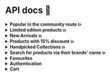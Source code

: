 # API docs 📖

<details>

<summary><strong>Popular in the community route 💥</strong></summary>

This API endpoint retrieves popular products in the community.

## Endpoint

```http
GET /products/popular
```

## Parameters

| Parameter | Type   | Description                                  |
| --------- | ------ | -------------------------------------------- |
| page      | number | The page number to retrieve (default: 1)     |
| perPage   | number | The number of products per page (default: 1) |

## Response

The API response will be in JSON format and will include the following fields:

- `data` (array): An array of popular product objects. Each object contains the following fields:

  - `id` (integer): The unique identifier of the product.
  - `name` (string): The name of the product.
  - `description` (string): The description of the product.
  - `color` (string): The color of the product.
  - `price` (float): The price of the product.
  - `discount` (float): The discount applied to the product.
  - `rating` (float): The rating of the product.
  - `isLimited` (boolean): Is the product limited.
  - `category_id` (integer): The ID of the category the product belongs to.
  - `brand_id` (integer): The ID of the brand the product belongs to.
  - `createdAt` (string): The date and time when the product was created.
  - `updatedAt` (string): The date and time when the product was last updated.
  - `images` (array): An array of image objects associated with the product. Each image object contains the following fields:
    - `id` (integer): The unique identifier of the image.
    - `image` (string): The URL of the product image.
    - `product_id` (integer): The ID of the product the image belongs to.
    - `createdAt` (string): The date and time when the image was created.
    - `updatedAt` (string): The date and time when the image was last updated.

- `pagination` (object): An object containing pagination information.
  - `totalRecords` (integer): The total number of popular products in the community.
  - `totalPerPage` (integer): The maximum number of products per page.
  - `totalPages` (integer): The total number of pages based on the `totalRecords` and `totalPerPage`.
  - `currentPage` (integer): The current page number.
  - `nextPage` (string or null): The number of the next page, if available. Null if there is no next page.
  - `prevPage` (string or null): The number of the previous page, if available. Null if there is no previous page.

## Example

Request:

```http
GET /products/popular
```

Response:

```json
{
  "data": [
    {
      "id": 1,
      "name": "test",
      "description": "test",
      "color": "red",
      "price": 23.5,
      "discount": 0,
      "rating": 4.5,
      "isLimited": false,
      "category_id": 1,
      "brand_id": 1,
      "createdAt": "2023-07-16T11:39:01.000Z",
      "updatedAt": "2023-07-16T11:39:01.000Z",
      "images": [
        {
          "id": 1,
          "image": "(cloudinary URL)",
          "product_id": 1,
          "createdAt": "2023-07-16T11:39:48.000Z",
          "updatedAt": "2023-07-16T11:39:48.000Z"
        }
      ]
    }
  ],
  "pagination": {
    "totalRecords": 1,
    "totalPerPage": 1,
    "totalPages": 1,
    "currentPage": 1,
    "nextPage": null,
    "prevPage": null
  }
}
```

</details>

<details>

<summary><strong>Limited edition products 💥</strong></summary>

This API endpoint retrieves limited edition products that are less than 20 in stock.

## Endpoint

```http
GET /products/limited-edition
```

## Parameters

| Parameter | Type   | Description                                  |
| --------- | ------ | -------------------------------------------- |
| page      | number | The page number to retrieve (default: 1)     |
| perPage   | number | The number of products per page (default: 1) |

## Response

The API response will be in JSON format and will include the following fields:

- `data` (array): An array of popular product objects. Each object contains the following fields:

  - `id` (integer): The unique identifier of the product.
  - `name` (string): The name of the product.
  - `description` (string): The description of the product.
  - `color` (string): The color of the product.
  - `price` (float): The price of the product.
  - `discount` (float): The discount applied to the product.
  - `rating` (float): The rating of the product.
  - `isLimited` (boolean): Is the product limited.
  - `category_id` (integer): The ID of the category the product belongs to.
  - `brand_id` (integer): The ID of the brand the product belongs to.
  - `createdAt` (string): The date and time when the product was created.
  - `updatedAt` (string): The date and time when the product was last updated.
  - `images` (array): An array of image objects associated with the product. Each image object contains the following fields:
    - `id` (integer): The unique identifier of the image.
    - `image` (string): The URL of the product image.
    - `product_id` (integer): The ID of the product the image belongs to.
    - `createdAt` (string): The date and time when the image was created.
    - `updatedAt` (string): The date and time when the image was last updated.

- `pagination` (object): An object containing pagination information.
  - `totalRecords` (integer): The total number of popular products in the community.
  - `totalPerPage` (integer): The maximum number of products per page.
  - `totalPages` (integer): The total number of pages based on the `totalRecords` and `totalPerPage`.
  - `currentPage` (integer): The current page number.
  - `nextPage` (string or null): The number of the next page, if available. Null if there is no next page.
  - `prevPage` (string or null): The number of the previous page, if available. Null if there is no previous page.

## Example

Request:

```http
GET /products/limited-edition
```

Response:

```json
{
  "data": [
    {
      "id": 1,
      "name": "test",
      "description": "test",
      "color": "red",
      "price": 23.5,
      "discount": 0,
      "rating": 4.5,
      "isLimited": true,
      "category_id": 1,
      "brand_id": 1,
      "createdAt": "2023-07-16T11:39:01.000Z",
      "updatedAt": "2023-07-16T11:39:01.000Z",
      "images": [
        {
          "id": 1,
          "image": "(cloudinary URL)",
          "product_id": 1,
          "createdAt": "2023-07-16T11:39:48.000Z",
          "updatedAt": "2023-07-16T11:39:48.000Z"
        }
      ]
    }
  ],
  "pagination": {
    "totalRecords": 1,
    "totalPerPage": 1,
    "totalPages": 1,
    "currentPage": 1,
    "nextPage": null,
    "prevPage": null
  }
}
```

</details>

<details>

<summary><strong>New Arrivals 💥</strong></summary>

Any products that have been created for 3 months before the current month. for example if you are in April, any products that were created in January, February and March will be new arrivals.

## Endpoint

```http
GET /products/new-arrivals
```

## Parameters

| Parameter | Type   | Description                                  |
| --------- | ------ | -------------------------------------------- |
| page      | number | The page number to retrieve (default: 1)     |
| perPage   | number | The number of products per page (default: 1) |

## Response

The API response will be in JSON format and will include the following fields:

- `data` (array): An array of popular product objects. Each object contains the following fields:

  - `id` (integer): The unique identifier of the product.
  - `name` (string): The name of the product.
  - `description` (string): The description of the product.
  - `color` (string): The color of the product.
  - `price` (float): The price of the product.
  - `discount` (float): The discount applied to the product.
  - `rating` (float): The rating of the product.
  - `isLimited` (boolean): Is the product limited.
  - `category_id` (integer): The ID of the category the product belongs to.
  - `brand_id` (integer): The ID of the brand the product belongs to.
  - `createdAt` (string): The date and time when the product was created.
  - `updatedAt` (string): The date and time when the product was last updated.
  - `images` (array): An array of image objects associated with the product. Each image object contains the following fields:
    - `id` (integer): The unique identifier of the image.
    - `image` (string): The URL of the product image.
    - `product_id` (integer): The ID of the product the image belongs to.
    - `createdAt` (string): The date and time when the image was created.
    - `updatedAt` (string): The date and time when the image was last updated.

- `pagination` (object): An object containing pagination information.
  - `totalRecords` (integer): The total number of popular products in the community.
  - `totalPerPage` (integer): The maximum number of products per page.
  - `totalPages` (integer): The total number of pages based on the `totalRecords` and `totalPerPage`.
  - `currentPage` (integer): The current page number.
  - `nextPage` (string or null): The number of the next page, if available. Null if there is no next page.
  - `prevPage` (string or null): The number of the previous page, if available. Null if there is no previous page.

## Example

Request:

```http
GET /products/new-arrivals
```

Response:

```json
{
  "data": [
    {
      "id": 1,
      "name": "test",
      "description": "test",
      "color": "red",
      "price": 23.5,
      "discount": 0,
      "rating": 4.5,
      "quantity": 15,
      "category_id": 1,
      "brand_id": 1,
      "createdAt": "2023-07-16T11:39:01.000Z",
      "updatedAt": "2023-07-16T11:39:01.000Z",
      "images": [
        {
          "id": 1,
          "image": "(cloudinary URL)",
          "product_id": 1,
          "createdAt": "2023-07-16T11:39:48.000Z",
          "updatedAt": "2023-07-16T11:39:48.000Z"
        }
      ]
    }
  ],
  "pagination": {
    "totalRecords": 1,
    "totalPerPage": 1,
    "totalPages": 1,
    "currentPage": 1,
    "nextPage": null,
    "prevPage": null
  }
}
```

</details>

<details>

<summary><strong>Products with 15% discount 💥</strong></summary>

Any products that have a discount of 15% or more.

## Endpoint

```http
GET /products?discount=15
```

## Parameters

| Parameter | Type   | Description                                  |
| --------- | ------ | -------------------------------------------- |
| page      | number | The page number to retrieve (default: 1)     |
| perPage   | number | The number of products per page (default: 1) |
| discount  | number | The specified discount of any products       |

## Response

The API response will be in JSON format and will include the following fields:

- `data` (array): An array of popular product objects. Each object contains the following fields:

  - `id` (integer): The unique identifier of the product.
  - `name` (string): The name of the product.
  - `description` (string): The description of the product.
  - `color` (string): The color of the product.
  - `price` (float): The price of the product.
  - `discount` (float): The discount applied to the product.
  - `rating` (float): The rating of the product.
  - `isLimited` (boolean): Is the product limited.
  - `category_id` (integer): The ID of the category the product belongs to.
  - `brand_id` (integer): The ID of the brand the product belongs to.
  - `createdAt` (string): The date and time when the product was created.
  - `updatedAt` (string): The date and time when the product was last updated.
  - `images` (array): An array of image objects associated with the product. Each image object contains the following fields:
    - `id` (integer): The unique identifier of the image.
    - `image` (string): The URL of the product image.
    - `product_id` (integer): The ID of the product the image belongs to.
    - `createdAt` (string): The date and time when the image was created.
    - `updatedAt` (string): The date and time when the image was last updated.

- `pagination` (object): An object containing pagination information.
  - `totalRecords` (integer): The total number of popular products in the community.
  - `totalPerPage` (integer): The maximum number of products per page.
  - `totalPages` (integer): The total number of pages based on the `totalRecords` and `totalPerPage`.
  - `currentPage` (integer): The current page number.
  - `nextPage` (string or null): The number of the next page, if available. Null if there is no next page.
  - `prevPage` (string or null): The number of the previous page, if available. Null if there is no previous page.

## Example

Request:

```http
GET /products?dicsount=15
```

Response:

```json
{
  "data": [
    {
      "id": 1,
      "name": "test",
      "description": "test",
      "color": "red",
      "price": 23.5,
      "discount": 0,
      "rating": 4.5,
      "isLimited": false,
      "category_id": 1,
      "brand_id": 1,
      "createdAt": "2023-07-16T11:39:01.000Z",
      "updatedAt": "2023-07-16T11:39:01.000Z",
      "images": [
        {
          "id": 1,
          "image": "(cloudinary URL)",
          "product_id": 1,
          "createdAt": "2023-07-16T11:39:48.000Z",
          "updatedAt": "2023-07-16T11:39:48.000Z"
        }
      ]
    }
  ],
  "pagination": {
    "totalRecords": 1,
    "totalPerPage": 1,
    "totalPages": 1,
    "currentPage": 1,
    "nextPage": null,
    "prevPage": null
  }
}
```

</details>

<details>

<summary><strong>Handpicked Collections 💥</strong></summary>

Any products that have a rating above 4.5 and are less than $100 in price

## Endpoint

```http
GET /products/handpicked-collections
```

## Parameters

| Parameter | Type   | Description                                  |
| --------- | ------ | -------------------------------------------- |
| page      | number | The page number to retrieve (default: 1)     |
| perPage   | number | The number of products per page (default: 1) |

## Response

The API response will be in JSON format and will include the following fields:

- `data` (array): An array of popular product objects. Each object contains the following fields:

  - `id` (integer): The unique identifier of the product.
  - `name` (string): The name of the product.
  - `description` (string): The description of the product.
  - `color` (string): The color of the product.
  - `price` (float): The price of the product.
  - `discount` (float): The discount applied to the product.
  - `rating` (float): The rating of the product.
  - `isLimited` (boolean): Is the product limited.
  - `category_id` (integer): The ID of the category the product belongs to.
  - `brand_id` (integer): The ID of the brand the product belongs to.
  - `createdAt` (string): The date and time when the product was created.
  - `updatedAt` (string): The date and time when the product was last updated.
  - `images` (array): An array of image objects associated with the product. Each image object contains the following fields:
    - `id` (integer): The unique identifier of the image.
    - `image` (string): The URL of the product image.
    - `product_id` (integer): The ID of the product the image belongs to.
    - `createdAt` (string): The date and time when the image was created.
    - `updatedAt` (string): The date and time when the image was last updated.

- `pagination` (object): An object containing pagination information.
  - `totalRecords` (integer): The total number of popular products in the community.
  - `totalPerPage` (integer): The maximum number of products per page.
  - `totalPages` (integer): The total number of pages based on the `totalRecords` and `totalPerPage`.
  - `currentPage` (integer): The current page number.
  - `nextPage` (string or null): The number of the next page, if available. Null if there is no next page.
  - `prevPage` (string or null): The number of the previous page, if available. Null if there is no previous page.

## Example

Request:

```http
GET /products/handpicked-collections
```

Response:

```json
{
  "data": [
    {
      "id": 1,
      "name": "test",
      "description": "test",
      "color": "red",
      "price": 120,
      "discount": 0,
      "rating": 4.6,
      "isLimited": false,
      "category_id": 1,
      "brand_id": 1,
      "createdAt": "2023-07-16T11:39:01.000Z",
      "updatedAt": "2023-07-16T11:39:01.000Z",
      "images": [
        {
          "id": 1,
          "image": "(cloudinary URL)",
          "product_id": 1,
          "createdAt": "2023-07-16T11:39:48.000Z",
          "updatedAt": "2023-07-16T11:39:48.000Z"
        }
      ]
    }
  ],
  "pagination": {
    "totalRecords": 1,
    "totalPerPage": 1,
    "totalPages": 1,
    "currentPage": 1,
    "nextPage": null,
    "prevPage": null
  }
}
```

</details>

<details>

<summary><strong>Search for products via their brands' name 💥</strong></summary>

It returns the search results of any brand or name of a product that contains the keyword the user has entered

## Endpoint

```http
GET /products/search?keyword=
```

## Parameters

| Parameter | Type   | Description                                                    |
| --------- | ------ | -------------------------------------------------------------- |
| page      | number | The page number to retrieve (default: 1)                       |
| perPage   | number | The number of products per page (default: 1)                   |
| keyword   | string | The product or brand name that should lookup for (default: '') |

## Response

The API response will be in JSON format and will include the following fields:

- `data` (array): An array of popular product objects. Each object contains the following fields:

  - `id` (integer): The unique identifier of the product.
  - `name` (string): The name of the product.
  - `description` (string): The description of the product.
  - `color` (string): The color of the product.
  - `price` (float): The price of the product.
  - `discount` (float): The discount applied to the product.
  - `rating` (float): The rating of the product.
  - `isLimited` (boolean): Is the product limited.
  - `category_id` (integer): The ID of the category the product belongs to.
  - `brand_id` (integer): The ID of the brand the product belongs to.
  - `createdAt` (string): The date and time when the product was created.
  - `updatedAt` (string): The date and time when the product was last updated.
  - `images` (array): An array of image objects associated with the product. Each image object contains the following fields:
    - `id` (integer): The unique identifier of the image.
    - `image` (string): The URL of the product image.
    - `product_id` (integer): The ID of the product the image belongs to.
    - `createdAt` (string): The date and time when the image was created.
    - `updatedAt` (string): The date and time when the image was last updated.

- `pagination` (object): An object containing pagination information.
  - `totalRecords` (integer): The total number of popular products in the community.
  - `totalPerPage` (integer): The maximum number of products per page.
  - `totalPages` (integer): The total number of pages based on the `totalRecords` and `totalPerPage`.
  - `currentPage` (integer): The current page number.
  - `nextPage` (string or null): The number of the next page, if available. Null if there is no next page.
  - `prevPage` (string or null): The number of the previous page, if available. Null if there is no previous page.

## Example

Request:

```http
GET /products/search?keyword=
```

Response:

```json
{
  "data": [
    {
      "id": 1,
      "name": "test",
      "description": "test",
      "color": "red",
      "price": 23.5,
      "discount": 0,
      "rating": 4.5,
      "isLimited": false,
      "category_id": 1,
      "brand_id": 1,
      "createdAt": "2023-07-16T11:39:01.000Z",
      "updatedAt": "2023-07-16T11:39:01.000Z",
      "images": [
        {
          "id": 1,
          "image": "(cloudinary URL)",
          "product_id": 1,
          "createdAt": "2023-07-16T11:39:48.000Z",
          "updatedAt": "2023-07-16T11:39:48.000Z"
        }
      ]
    }
  ],
  "pagination": {
    "totalRecords": 1,
    "totalPerPage": 1,
    "totalPages": 1,
    "currentPage": 1,
    "nextPage": null,
    "prevPage": null
  }
}
```

</details>

<details>

<summary><strong>Favourites</strong></summary>

An overview of the Favourites API routes, which enable users to manage their favourite products. These routes require users to be authenticated and logged in to perform any actions related to their favourites.

**Authentication**

All Favourites routes require users to be authenticated before accessing them. The routes use JSON Web Tokens (JWT) for authentication, ensuring secure access to favourite functionalities. Users must pass the JWT token as a Bearer token in the Authorization header of the request.

**Base URL**

The base URL for all Favourites routes is `/favourites`.

---

**GET `/`**

**Description**

Retrieve a list of products that the authenticated user has marked as favourites.

**Method**

```http
GET /favourites
```

**Authentication**

Required (JWT token)

**Headers**

- `Authorization`: Bearer `<JWT_TOKEN>`

**Response**

- Status Code: 200 (OK)
- Content-Type: application/json
- Body: An array of favourite products in JSON format.

**Example Response**

```json
[
  {
    "id": 1,
    "name": "test",
    "description": "test",
    "color": "red",
    "price": 23.5,
    "discount": 0,
    "rating": 4.5,
    "isLimited": false,
    "category_id": 1,
    "brand_id": 1,
    "createdAt": "2023-07-16T11:39:01.000Z",
    "updatedAt": "2023-07-16T11:39:01.000Z",
    "images": [
      {
        "id": 1,
        "image": "(cloudinary URL)",
        "product_id": 1,
        "createdAt": "2023-07-16T11:39:48.000Z",
        "updatedAt": "2023-07-16T11:39:48.000Z"
      }
    ]
  }
]
```

---

**POST `/favourites/add`**

**Description**

Add a product from the authenticated user's favourites.

**Method**

```http
POST /favourites/add
```

**Authentication**

Required (JWT token)

**Headers**

- `Authorization`: Bearer `<JWT_TOKEN>`

**Request Body**

```json
{
  "productId": 1
}
```

- `productId`: The ID of the product to add from favourites.

**Response**

- Status Code: 200 (OK)
- Content-Type: application/json
- Body: An object with a message indicating the action performed.

**Example Request**

```json
{
  "productId": 1
}
```

**Example Response**

```json
{
  "message": "Product added to favorites"
}
```

---

**POST `/favourites/remove`**

**Description**

Add a product from the authenticated user's favourites.

**Method**

```http
POST /favourites/add
```

**Authentication**

Required (JWT token)

**Headers**

- `Authorization`: Bearer `<JWT_TOKEN>`

**Request Body**

```json
{
  "productId": 1
}
```

- `productId`: The ID of the product to remove from favourites.

**Response**

- Status Code: 200 (OK)
- Content-Type: application/json
- Body: An object with a message indicating the action performed.

**Example Request**

```json
{
  "productId": 1
}
```

**Example Response**

```json
{
  "message": "Product removed from favorites"
}
```

---

**Error Responses**

The API provides detailed error responses for various scenarios:

- Status Code: 401 (Unauthorized)

  - When the user is not authenticated or the JWT token is missing or invalid.

- Status Code: 404 (Not Found)

  - When the user is not found in the database.

- Status Code: 404 (Not Found)

  - When the specified product is not found in the database.

- Status Code: 500 (Internal Server Error)
  - For any unexpected server-side errors.

---

</details>

<details>
  <summary><strong>Authentication</strong></summary>

## signUp Route

### Description
This route is used for user registration. It expects the user's name, email, and password in the request body. The user data will be validated, and if everything is correct, a new user will be created and returned as a JSON response along with a status code 201 (Created).

### Route Path
```http
POST /signup
```

### Request Body
- `name` (string): The name of the user.
- `email` (string): The email address of the user.
- `password` (string): The password for the user account.

### Response
- Status Code: 201 (Created)
- Response Body: The newly created user data in JSON format, including the user's ID, name, and email.

### Example
```http
POST /signup
{
  "name": "John Doe",
  "email": "john.doe@example.com",
  "password": "secretPassword123"
}
```

### Response Example
```json
{
  "id": "12345",
  "name": "John Doe",
  "email": "john.doe@example.com"
}
```

## signIn Route

### Description
This route is used for user authentication. It expects the user's email and password in the request body. The user data will be validated, and if the credentials are correct, a JSON response containing the user data and an authentication token will be returned with a status code 200 (OK).

### Route Path
```http
POST /signin
```

### Request Body
- `email` (string): The email address of the user.
- `password` (string): The password for the user account.

### Response
- Status Code: 200 (OK)
- Response Body:
  - `user`: The user data in JSON format, including the user's ID, name, and email.
  - `token`: An authentication token that can be used for subsequent authorized requests.

### Example
```http
POST /signin
{
  "email": "john.doe@example.com",
  "password": "secretPassword123"
}
```

### Response Example
```json
{
  "user": {
    "id": "12345",
    "name": "John Doe",
    "email": "john.doe@example.com"
  },
  "token": "eyJhbGciOiJIUzI1NiIsInR5cCI6IkpXVCJ9... (JWT token)"
}
```

**Note:** The token will be stored by default in cookies, so no need to store it again, just use it for passing the Bearer token in Auth header.

</details>

<details>

  <summary> <strong>Cart</strong> </summary>

## addToCart Route

### Description
This route allows authenticated users to add products to their shopping cart. The route expects the product ID and quantity to be added in the request body. If the product is already present in the cart, the quantity will be updated. Otherwise, a new item will be added to the cart.

### Route Path
```http
POST /add-to-cart
```

### Authentication
This route requires authentication using a JSON Web Token (JWT) obtained after the user signs in. The token should be included in the request headers as `Authorization: Bearer <token>`.

### Request Body
- `productId` (number): The ID of the product to add to the cart.
- `quantity` (number): The quantity of the product to add to the cart.

### Response
- Status Code: 201 (Created)
- Response Body: A JSON response with a message indicating that the item has been added to the cart successfully.

### Example
```http
POST /add-to-cart
Authorization: Bearer eyJhbGciOiJIUzI1NiIsInR5cCI6IkpXVCJ9... (JWT token)

{
  "productId": 12345,
  "quantity": 2
}
```

### Response Example
```json
{
  "msg": "Item added successfully"
}
```

### Notes
- Make sure to include the JWT token obtained after successful user authentication in the request headers as `Authorization: Bearer <token>`.

</details>
